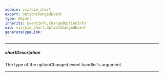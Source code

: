 ```yaml
---
module: viz/pie_chart
export: OptionChangedEvent
type: Object
inherits: EventInfo,ChangedOptionInfo
uid: viz/pie_chart:OptionChangedEvent
generateTypeLink: 
---
```

---
##### shortDescription
The type of the optionChanged event handler's argument.

---
<!-- Description goes here -->